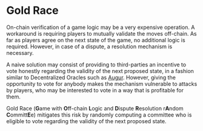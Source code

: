 # Gold Race

On-chain verification of a game logic may be a very expensive operation. A workaround is requiring players to mutually validate the moves off-chain.
As far as players agree on the next state of the game, no additional logic is required.
However, in case of a dispute, a resolution mechanism is necessary.

A naive solution may consist of providing to third-parties an incentive to vote honestly regarding the validity of the next proposed state, in a fashion similar to Decentralized Oracles such as [Augur](https://www.augur.net/).
However,  giving the opportunity to vote for anybody makes the mechanism vulnerable to attacks by players, who may be interested to vote in a way that is profitable for them.

Gold Race (**G**ame with **O**ff-chain **L**ogic and **D**ispute **R**esolution r**A**ndom **C**ommitt**E**e) mitigates this risk by randomly computing a committee who is eligible to vote regarding the validity of the next proposed state.

